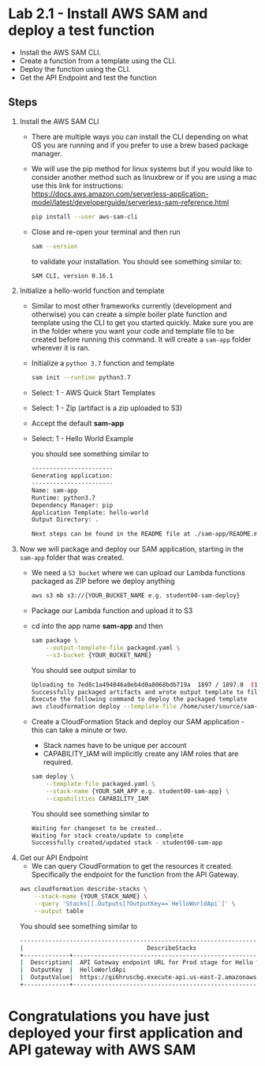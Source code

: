 # Lab 2.1 - Install AWS SAM and deploy a test function

- Install the AWS SAM CLI.
- Create a function from a template using the CLI.
- Deploy the function using the CLI.
- Get the API Endpoint and test the function


## Steps

1. Install the AWS SAM CLI
    - There are multiple ways you can install the CLI depending on what OS you are running and if you prefer to use a brew based package manager.
    - We will use the pip method for linux systems but if you would like to consider another method such as linuxbrew or if you are using a mac use this link for instructions: https://docs.aws.amazon.com/serverless-application-model/latest/developerguide/serverless-sam-reference.html

    
        ```bash
        pip install --user aws-sam-cli
        ```
    - Close and re-open your terminal and then run
        ```sh
        sam --version
        ```
        to validate your installation. You should see something similar to:
        ```sh
        SAM CLI, version 0.16.1
        ```
2. Initialize a hello-world function and template
    - Similar to most other frameworks currently (development and otherwise) you can create a simple boiler plate function and template using the CLI to get you started quickly.
    Make sure you are in the folder where you want your code and template file to be created before running this command. It will create a `sam-app` folder wherever it is ran.
    - Initialize a `python 3.7` function and template
        ```sh
        sam init --runtime python3.7
        ```
        
    - Select: 1 - AWS Quick Start Templates
    - Select: 1 - Zip (artifact is a zip uploaded to S3)
    - Accept the default **sam-app**
    - Select: 1 - Hello World Example

        you should see something similar to
        ```sh
        -----------------------
        Generating application:
        -----------------------
        Name: sam-app
        Runtime: python3.7
        Dependency Manager: pip
        Application Template: hello-world
        Output Directory: .

        Next steps can be found in the README file at ./sam-app/README.md

        ```
3. Now we will package and deploy our SAM application, starting in the `sam-app` folder that was created.
    - We need a `S3 bucket` where we can upload our Lambda functions packaged as ZIP before we deploy anything 
        ```bash
        aws s3 mb s3://{YOUR_BUCKET_NAME e.g. student00-sam-deploy}
        ```

    - Package our Lambda function and upload it to S3
    - cd into the app name **sam-app** and then

        ```bash
        sam package \
            --output-template-file packaged.yaml \
            --s3-bucket {YOUR_BUCKET_NAME}
        ```
        You should see output similar to
        ```bash
        Uploading to 7ed8c1a494046a0eb4d0a8068bdb719a  1897 / 1897.0  (100.00%)
        Successfully packaged artifacts and wrote output template to file packaged.yaml.
        Execute the following command to deploy the packaged template
        aws cloudformation deploy --template-file /home/user/source/sam-app/packaged.yaml --stack-name <YOUR STACK NAME>

        ```

    - Create a CloudFormation Stack and deploy our SAM application - this can take a minute or two.
        - Stack names have to be unique per account
        - CAPABILITY_IAM will implicitly create any IAM roles that are required. 

        ```bash
        sam deploy \
            --template-file packaged.yaml \
            --stack-name {YOUR_SAM_APP e.g. student00-sam-app} \
            --capabilities CAPABILITY_IAM
        ```
        You should see something similar to
        ```bash
        Waiting for changeset to be created..
        Waiting for stack create/update to complete
        Successfully created/updated stack - student00-sam-app

        ```
4. Get our API Endpoint
    - We can query CloudFormation to get the resources it created. Specifically the endpoint for the function from the API Gateway.
    ```bash
    aws cloudformation describe-stacks \
        --stack-name {YOUR_STACK_NAME} \
        --query 'Stacks[].Outputs[?OutputKey==`HelloWorldApi`]' \
        --output table
    ``` 
    You should see something similar to
    ```bash
    ---------------------------------------------------------------------------------------
    |                                   DescribeStacks                                    |
    +-------------+-----------------------------------------------------------------------+
    |  Description|  API Gateway endpoint URL for Prod stage for Hello World function     |
    |  OutputKey  |  HelloWorldApi                                                        |
    |  OutputValue|  https://qi6hruscbg.execute-api.us-east-2.amazonaws.com/Prod/hello/   |
    +-------------+-----------------------------------------------------------------------+

    ```

# Congratulations you have just deployed your first application and API gateway with AWS SAM
